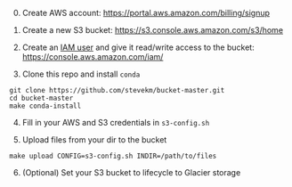 0. Create AWS account: https://portal.aws.amazon.com/billing/signup

1. Create a new S3 bucket: https://s3.console.aws.amazon.com/s3/home

2. Create an [IAM user](https://docs.aws.amazon.com/IAM/latest/UserGuide/getting-started_create-admin-group.html) and give it read/write access to the bucket: https://console.aws.amazon.com/iam/

3. Clone this repo and install `conda`

```
git clone https://github.com/stevekm/bucket-master.git
cd bucket-master
make conda-install
```
4. Fill in your AWS and S3 credentials in `s3-config.sh`

5. Upload files from your dir to the bucket

```
make upload CONFIG=s3-config.sh INDIR=/path/to/files
```

6. (Optional) Set your S3 bucket to lifecycle to Glacier storage
